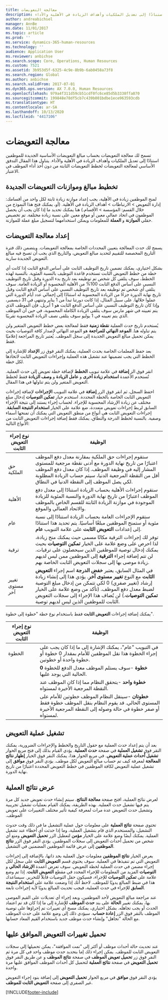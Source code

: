 ```yaml
---
title: معالجة التعويضات
description: تسمح لك معالجة التعويضات بحساب مبالغ التعويضات الأساسية الجديدة للموظفين استنادًا إلى تعديل الملكيات وأهداف الزيادة في الأهلية‬ والأداء.
author: andreabichsel
manager: AnnBe
ms.date: 11/01/2017
ms.topic: article
ms.prod: ''
ms.service: dynamics-365-human-resources
ms.technology: ''
audience: Application User
ms.reviewer: anbichse
ms.search.scope: Core, Operations, Human Resources
ms.custom: 7521
ms.assetid: 3b953d5f-6325-4c9e-8b9b-6ab0458a73f8
ms.search.region: Global
ms.author: anbichse
ms.search.validFrom: 2017-07-01
ms.dyn365.ops.version: AX 7.0.0, Human Resources
ms.openlocfilehash: 979a4f311d59cb51cdf0fc6ce85d5b3338ffa870
ms.sourcegitcommit: 199848e78df5cb7c439b001bdbe1ece963593cdb
ms.translationtype: HT
ms.contentlocale: ar-SA
ms.lasthandoff: 10/13/2020
ms.locfileid: "4417106"
---
```

# <a name="process-compensation"></a>معالجة التعويضات

تسمح لك معالجة التعويضات بحساب مبالغ التعويضات الأساسية الجديدة للموظفين استنادًا إلى تعديل الملكيات وأهداف الزيادة في الأهلية‬ والأداء. يتناول هذا المقال التدفق الأساسي لمعالجة التعويضات لخطط التعويضات الثابتة من دون أخذ أداء الموظف في الاعتبار.

## <a name="plan-the-new-compensation-amounts-and-budgets"></a>تخطيط مبالغ وموازنات التعويضات الجديدة
لمنح الموظفين زيادة في الأهلية، يجب إعداد موازنة زيادة ثابتة لكل واحد من أقسامك: إدارة التعويض > الارتباطات > أهداف الزيادة في الأهلية. (أو، يمكنك فتح هذا النموذج من خلال القسم: المؤسسة > الأقسام.) هنا يمكنك تحديد ما إذا كان يجب أن يحصل الموظفون في اتحاد عمالي معين أو موقع معين على نسبة زيادة مختلفة. تم تخصيص حقلي **الموازنة** و **العملة** للمعلومات ويمكن استخدامهما لتسجيل مبلغ عملة للموازنة.

## <a name="set-up-the-compensation-process"></a>إعداد معالجة التعويضات
يسمح لك حدث المعالجة بتعيين المحددات الخاصة بمعالجة التعويضات. ويتضمن ذلك فترة التاريخ المخصصة للتقييم لتحديد مبالغ التعويض، والتاريخ الذي يجب أن تصبح فيه مبالغ التعويض الجديدة سارية.

بشكل اختياري، يمكنك تضمين تاريخ التوظيف الثابت على أساس الدفع الثابت‬ إذا كانت أي خطة من خطط التعويض الثابت تستخدم قاعدة التوظيف بالنسبة المئوية. بالنسبة لهذه الخطط، سوف يتلقى كل شخص تم توظيفه بعد تاريخ بدء الدورة وقبل تاريخ التوظيف النسبي على أساس الدفع الثابت‬ 100% من الأهلية المحسوبة أو الزيادة العامة. سوف يتلقى أي شخص تم توظيفه بعد تاريخ التوظيف النسبي على أساس الدفع الثابت‬ وقبل تاريخ نهاية الدورة جزءًا من الزيادة المحسوبة له استنادًا إلى إجمالي عدد أيام الدورة التي عملوا خلالها. على سبيل المثال، إذا كانت دورتنا تبدأ من 1 يناير وتنتهي في 31 ديسمبر، وإذا كان تاريخ التوظيف النسبي على أساس الدفع الثابت هو 1 أبريل، فإن الموظف الذي يتم تعيينه في شهر مارس سوف يتلقى الزيادة الكاملة المحسوبة، في حين أن الموظف الذي يتم تعيينه في 1 يوليو سوف يتلقى نصف الزيادة المحسوبة تقريبًا.

يُستخدم تاريخ حدث العملية **نقطة زمنية‬** فقط لمعالجة بعض خطط التعويض المتغير ولن يتم تناوله هنا. **الموعد النهائي للمراجعة** هو الموعد النهائي لإصدار كافة التوصيات بحيث يمكن تحميل مبالغ التعويض الجديدة إلى سجل الموظف. يُعتبر تاريخ المراجعة إعلاميًا فقط.

بعد حفظ المعلمات الخاصة بحدث العملية، يمكنك النقر فوق زر **الإعداد** للإشارة إلى الخطط التي يجب تضمينها عند تشغيل هذه العملية وإجراءات التعويض الثابت لاتخاذها لكل خطة.

انقر فوق الز **إضافة** في علامة تبويب **الخطط** لإضافة خطة تعويض إلى حدث العملية. تُستخدم الأعمدة **استخدام زيادة أخرى** و **عامل الزيادة** و **وصف الزيادة** فقط لخطط التعويض المتغير ولن يتم تناولها في هذا المقال.

احفظ السجل، ثم انقر فوق الزر **إضافة** في علامة التبويب **الإجراءات** لإضافة إجراءات التعويض الثابت الخاصة بالخطة المحددة. استخدم خيار **تمكين التوصيات** إدخال مبلغ مختلف عن زيادة الإرشاد المحسوبة للإجراء. لحساب إجراء يستند إلى نتيجة الإجراء السابق لربط إجراءات تعويض متعددة، ضع علامة على الخيار **استخدام النتيجة السابقة**. إجراءات التعويض الثابت هي أنواع من منطق التعويض التي يمكنك أن تمنحها أسماء وصفية. بالنسبة لخطط الدرجة والنطاق، يمكنك فقط إضافة إجراءات التعويض الثابت من الأنواع التالية:

| نوع إجراء التعويض الثابت | الوظيفة                                                                                                                                                                                                                                                                                                                                                                                                    |
|-------------------------------|------------------------------------------------------------------------------------------------------------------------------------------------------------------------------------------------------------------------------------------------------------------------------------------------------------------------------------------------------------------------------------------------------------------|
| حق الملكية                        | ستقوم إجراءات حق الملكية بمقارنة معدل دفع الموظف اعتبارًا من تاريخ نهاية الدورة مع أدنى نقطة مرجعية للمستوى المشار إليه في وظيفة الموظف. إذا كان معدل دفع الموظف أقل من النقطة المرجعية الدنيا، سيتم حساب الزيادة المطلوبة لكي يصل الموظف إلى النقطة الدنيا في النطاق.                                                                                |
| الأهلية                         | ستقوم إجراءات الأهلية‬ بحساب الزيادة استنادًا إلى معدل دفع الموظف اعتبارًا من تاريخ نهاية الدورة والنسبة المئوية للزيادة الموجودة في موازنة الزيادة الثابتة‬ للقسم الخاص بالموظف والاتحاد العمالي والموقع.                                                                                                                                                                                         |
| عام                       | ستقوم الإجراءات العامة بحساب الزيادة استنادًا إلى نسبة مئوية أو ستمنح الموظفين مبلغًا أساسيًا. يتم تحديد هذا استنادًا إلى إعدادات **التعويض الثابت** على علامة التبويب **عام**.                                                                                                                                                                                                                        |
| ترقية                     | توفر لك إجراءات الترقية مكانًا مسمى حيث يمكنك منح زيادة، لذا احرص على وضع علامة على الخيار **تمكين التوصيات** بحيث يمكنك إدخال توصية للموظفين الذين سيحصلون على ترقيات.  لن تتم إضافة إجراء **الترقية** إلى الموظفين ممن ليس لديهم زيادة موصى بها إلى سجلات التعويض الثابت الخاصة بهم.                                                                       |
| تغيير مستوى آخر            | في المثال السابق، يعتبر **خفض الدرجة** اسم إجراء **التعويض الثابت** مع النوع **تغيير مستوى آخر**. يؤدي هذا إلى إنشاء زيادة إرشاد (تغيير صفري) 0 لكي تتمكن من إدخال مبلغ التوصية لضبط معدل دفع الموظف. (تأكد من وضع علامة على الخيار **تمكين التوصيات**.) لن يُضاف هذا الإجراء إلى سجلات التعويض الثابت للموظفين الذين ليس لديهم توصية. |

يمكنك إضافة إجراءات **التعويض الثابت** فقط باستخدام نوع خطة "خطوة إلى خطوة".

| نوع إجراء التعويض الثابت | الوظيفة                                                                                                                                                                                           |
|--------------------------------|---------------------------------------------------------------------------------------------------------------------------------------------------------------------------------------------------------|
| الخطوة                           | في التبويب "عام"، يمكنك الإشارة إلى ما إذا كان يجب على إجراء الخطوة هذا نقل الموظفين للأمام بمقدار 0 خطوة أو خطوة واحدة أو خطوتين.                                                                                  |
|                                | **0 خطوة** -سوف يستلم الموظف معدل الدفع للخطوة الحالية التي يوجد عليها.                                                                                                                      |
|                                | **خطوة واحد** -يتحقق النظام مما إذا كان الموظف عند النقطة المرجعية الأخيرة لمستواه.                                                                                             |
|                                | **خطوتان** -سينقل النظام الموظف خطوتين للأمام على المستوى الحالي. قد يقوم النظام بنقل الموظف خطوة فقط أو صفر خطوة في حالة وصوله إلى النقطة المرجعية الأخيرة لمستواه. |

## <a name="run-the-compensation-process"></a>تشغيل عملية التعويض
بعد أن يتم إعداد حدث العملية مع حقول التاريخ والخطط والإجراءات الضرورية، يمكنك النقر فوق **تشغيل العملية** في صفحة **حدث العملية**. يؤدي القيام بذلك إلى فتح مربع الحوار **تشغيل أحداث عملية التعويض**. في مربع الحوار هذا، يمكنك النقر فوق الخيار **إظهار نتائج المعالجة** لمعرفة كيف تم حساب مبالغ التعويض لكل موظف. يؤدي النقر فوق **موافق** إلى تشغيل عملية التعويض لكافة الموظفين في خطط التعويض المحددة اعتبارًا من تاريخ نهاية الدورة.

## <a name="view-the-process-results"></a>عرض نتائج العملية
لعرض نتائج العملية، افتح صفحة **معالجة النتائج**. ‏‫سيتم إنشاء حدث تعويض جديد كل مرة يتم فيها تشغيل حدث العملية. بهذه الطريقة، يمكنك القيام بعمليات تشغيل تجريبية وتشغيل حدث التعويض عدة مرات لمعرفة كيفية تأثير مختلف التغييرات على تعويض الموظف.

تحتوي صفحة **نتائج العملية** على معلومات حول عملية التشغيل ما في ذلك وقت حدوث التشغيل، والمستخدم الذي قام بتشغيل العملية، وما إذا حدثت أي أخطاء عند تشغيل العملية. يمكنك أيضًا وضع علامة على الخيار **مؤمن** لتعطيل الزر **تحميل التعويض** ومنع أي شخص من تحميل أحداث التعويض إلى سجلات الموظفين. يؤدي النقر فوق الزر **نتائج الموظفين** إلى عرض قائمة الموظفين المضمنين في التشغيل.

يعرض الخيار **نتائج الموظفين** معلومات حول العملية بحد ذاتها، بالإضافة إلى إجراءات التعويض التي تم تنفيذها في العملية. سوف يحتوي قسم **التعويض الثابت** على سجل لكل إجراء مضمن في حدث العملية لخطة التعويض. سوف تعرض أعمدة **الإرشاد الحالي** و **التوصيات** المزيد من المعلومات للإجراء المحدد في مقطع **التعويض الثابت**. إذا تم وضع علامة على **تمكين التوصيات** للإجراء، فسيكون حقل التوصيات قابلاً للتحرير. سيساعدك هذا في ضبط المبالغ يدويًا للموظف. لاحظ أنك إذا وضعت علامة على **استخدام النتيجة السابق** للإجراء في حدث العملية، فيجب تحديث المبالغ يدويًا لأية إجراءات تابعة.

عند مراجعة مبالغ التعويض لأحد الموظفين، وبعد إجراء أي تعديلات على القيم الموصى بها، يمكنك تغيير **الحالة** على بند **حدث الموظف** للإشارة إلى ما إذا كان قد تم اعتماد الحدث أو يجب تجاهله. بشكل اختياري، يمكنك مسح أي تغييرات تم إجراؤها على توصية الموظف بالنقر فوق الزر **إعادة حساب**. سيؤدي ذلك إلى وضع علامة على حدث الموظف مع الحالة "تجاهل" وإنشاء حدث موظف جديد باستخدام القيم المعاد حسابها.

## <a name="loading-approved-compensation-changes"></a>تحميل تغييرات التعويض الموافق عليها
عند تحديث حالة أحداث موظف أو أكثر إلى "تمت الموافقة"، يمكن تحميلها إلى سجلات التعويض الثابت للموظف. يمكن إجراء ذلك إما بتحديد حدث موظف واحد في كل مرة ثم النقر فوق زر **تحميل تعويض الموظف** في صفحة **نتائج الموظف** و عن طريق النقر فوق **تحميل التعويض** في صفحة **نتائج العملية** لتحميل كل أحداث الموظف الموافق عليها مرة واحدة.

يؤدي النقر فوق **موافق** في مربع الحوار **تحميل التعويض** إلى إضافة بنود إجراء التعويض غير الصفري إلى صفحة **التعويض الثابت للموظف**.


[!INCLUDE[footer-include](../includes/footer-banner.md)]